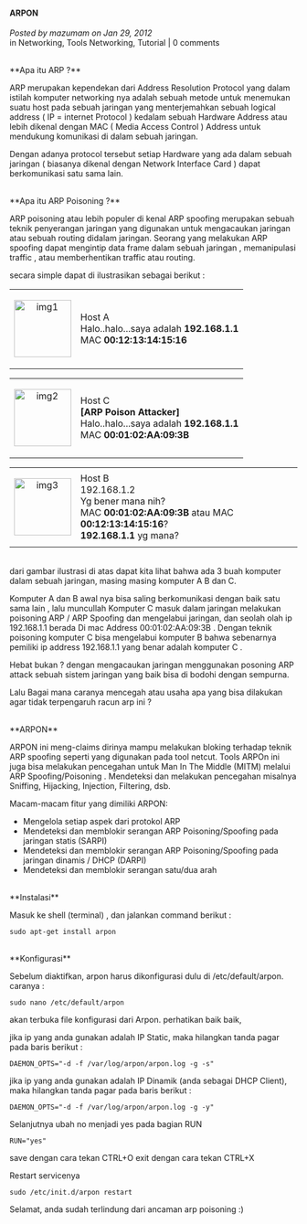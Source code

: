 #### ARPON
_Posted by mazumam on Jan 29, 2012_
<br>
in Networking, Tools Networking, Tutorial | 0 comments

<br>
**Apa itu ARP ?**

ARP merupakan kependekan dari Address Resolution Protocol yang dalam istilah komputer networking nya adalah sebuah metode untuk menemukan suatu host pada sebuah jaringan yang menterjemahkan sebuah logical address ( IP = internet Protocol ) kedalam sebuah Hardware Address atau lebih dikenal dengan MAC ( Media Access Control ) Address untuk mendukung komunikasi di dalam sebuah jaringan.

Dengan adanya protocol tersebut setiap Hardware yang ada dalam sebuah jaringan ( biasanya dikenal dengan Network Interface Card ) dapat berkomunikasi satu sama lain.


<br>
**Apa itu ARP Poisoning ?**

ARP poisoning atau lebih populer di kenal ARP spoofing merupakan sebuah teknik penyerangan jaringan yang digunakan untuk mengacaukan jaringan atau sebuah routing didalam jaringan. Seorang yang melakukan ARP spoofing dapat mengintip data frame dalam sebuah jaringan , memanipulasi traffic , atau memberhentikan traffic atau routing.

secara simple dapat di ilustrasikan sebagai berikut :
<div align="left">
    <table>
        <td>
            <p align="center">
                <img src="./posts/2012-01-29-arpon/images.jpeg" height="100px" alt="img1">
            </p>
        </td>
        <td>
            Host A 
            <br>
            Halo..halo...saya adalah <b>192.168.1.1</b>
            <br>
            MAC <b>00:12:13:14:15:16</b>
        </td>
    </table>
</div>

<div align="right">
    <table>
        <td>
            <p align="center">
                <img src="./posts/2012-01-29-arpon/images.jpeg" height="100px" alt="img2">
            </p>
        </td>
        <td>
            Host C
            <br>
            <b>[ARP Poison Attacker]</b>
            <br>
            Halo..halo...saya adalah <b>192.168.1.1</b>
            <br>
            MAC <b>00:01:02:AA:09:3B</b>
        </td>
    </table>
</div>

<div align="left">
<table>
        <td>
            <p align="center">
                <img src="./posts/2012-01-29-arpon/images.jpeg" height="100px" alt="img3">
            </p>
        </td>
        <td>
            Host B
            <br>
            192.168.1.2
            <br>
            Yg bener mana nih?
            <br>
            MAC <b>00:01:02:AA:09:3B</b> atau MAC <b>00:12:13:14:15:16</b>?
            <br>
            <b>192.168.1.1</b> yg mana?
        </td>
    </table>
</div>

<br>
dari gambar ilustrasi di atas dapat kita lihat bahwa ada 3 buah komputer dalam sebuah jaringan, masing masing komputer A B dan C.

Komputer A dan B awal nya bisa saling berkomunikasi dengan baik satu sama lain , lalu muncullah Komputer C masuk dalam jaringan melakukan poisoning ARP / ARP Spoofing dan mengelabui jaringan, dan seolah olah ip 192.168.1.1 berada Di mac Address 00:01:02:AA:09:3B . Dengan teknik poisoning komputer C bisa mengelabui komputer B bahwa sebenarnya pemiliki ip address 192.168.1.1 yang benar adalah komputer C .

Hebat bukan ? dengan mengacaukan jaringan menggunakan posoning ARP attack sebuah sistem jaringan yang baik bisa di bodohi dengan sempurna.

Lalu Bagai mana caranya mencegah atau usaha apa yang bisa dilakukan agar tidak terpengaruh racun arp ini ?

<br>
**ARPON**

ARPON ini meng-claims dirinya mampu melakukan bloking terhadap teknik ARP spoofing seperti yang digunakan pada tool netcut. Tools ARPOn ini juga bisa melakukan pencegahan untuk Man In The Middle (MITM) melalui ARP Spoofing/Poisoning . Mendeteksi dan melakukan pencegahan misalnya Sniffing, Hijacking, Injection, Filtering, dsb.

Macam-macam fitur yang dimiliki ARPON:

* Mengelola setiap aspek dari protokol ARP
* Mendeteksi dan memblokir serangan ARP Poisoning/Spoofing pada jaringan statis (SARPI)
* Mendeteksi dan memblokir serangan ARP Poisoning/Spoofing pada jaringan dinamis / DHCP (DARPI)
* Mendeteksi dan memblokir serangan satu/dua arah

<br>
**Instalasi**

Masuk ke shell (terminal) , dan jalankan command berikut :
```
sudo apt-get install arpon
```

<br>
**Konfigurasi**

Sebelum diaktifkan, arpon harus dikonfigurasi dulu di /etc/default/arpon. caranya :
```
sudo nano /etc/default/arpon
```

akan terbuka file konfigurasi dari Arpon. perhatikan baik baik,

jika ip yang anda gunakan adalah IP Static, maka hilangkan tanda pagar pada baris berikut :
```
DAEMON_OPTS="-d -f /var/log/arpon/arpon.log -g -s"
```

jika ip yang anda gunakan adalah IP Dinamik (anda sebagai DHCP Client), maka hilangkan tanda pagar pada baris berikut :
```
DAEMON_OPTS="-d -f /var/log/arpon/arpon.log -g -y"
```

Selanjutnya ubah no menjadi yes pada bagian RUN
```
RUN="yes"
```

save dengan cara tekan CTRL+O
exit dengan cara tekan CTRL+X

Restart servicenya
```
sudo /etc/init.d/arpon restart
```


Selamat, anda sudah terlindung dari ancaman arp poisoning :)